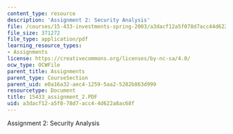 ```yaml
---
content_type: resource
description: 'Assignment 2: Security Analysis'
file: /courses/15-433-investments-spring-2003/a3dacf12a5f078d7acc44d622a8ac68f_15433_assignment_2.PDF
file_size: 371272
file_type: application/pdf
learning_resource_types:
- Assignments
license: https://creativecommons.org/licenses/by-nc-sa/4.0/
ocw_type: OCWFile
parent_title: Assignments
parent_type: CourseSection
parent_uid: e0a16a32-aec4-1259-5aa2-5282b863d999
resourcetype: Document
title: 15433_assignment_2.PDF
uid: a3dacf12-a5f0-78d7-acc4-4d622a8ac68f
---
```

Assignment 2: Security Analysis